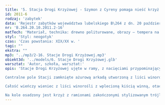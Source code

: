 ```yaml
---
title: '5. Stacja Drogi Krzyżowej - Szymon z Cyreny pomaga nieść krzyż Jezusowi'
id: 2011-6
rodzaj: 'zabytek'
data: 'Rejestr zabytków województwa lubelskiego B\264 z dn. 20 października 2011 r.'
nr: 'B.264.20.10.2011.2-16'
matTech: 'Materiał, technika: drewno politurowane, obrazy – tempera na desce, snycerowanie '
styl: 'Styl: neogotyk'
czas: 'Czas powstania: XIX/XX w. '
tagi: ""
ekstra: ""
mp3: '../mp3/2-16. Stacje Drogi Krzyżowej.mp3'
obiekt3d: '../models/6. Stacje Drogi Krzyżowej.glb'
warsztat: 'Autor, szkoła, warsztat:'
opis: 'Stacje Drogi Krzyżowej ujęte w ramy, z nacięciami przypominającymi ornament sznurowy, flankowane czworobocznymi sterczynami z żabkami. 

Centralne pole Stacji zamknięte ażurową arkadą utworzoną z liści winorośli oraz kiści winogronowych. 

Całość wieńczy wieniec z liści winorośli z wplecioną kiścią winną, otaczający koło z rzymską cyfrą ukazującą kolejny numer Stacji. 

Na kole osadzony jest krzyż z ramionami zakończonymi stylizowanym trójliściem.'
---
```




